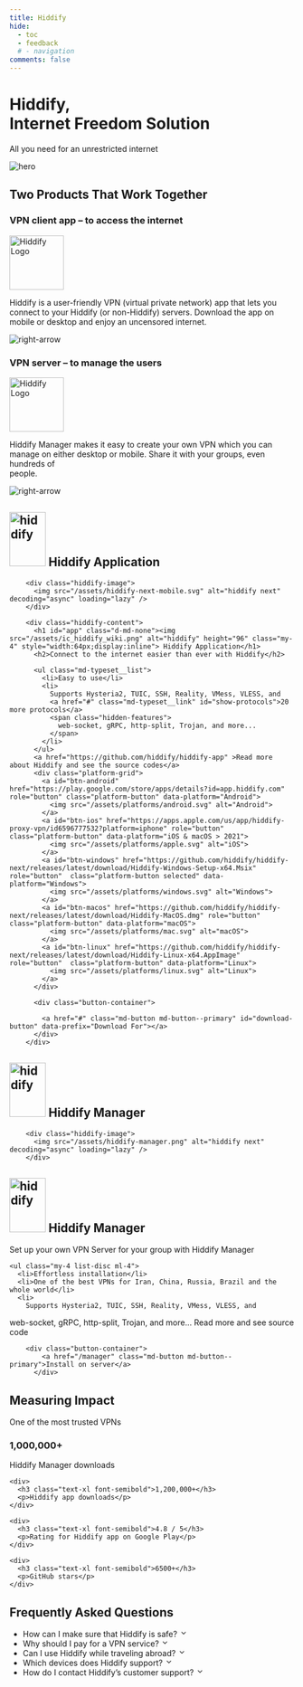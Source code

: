 ```yaml
---
title: Hiddify
hide:
  - toc
  - feedback
  # - navigation
comments: false
---
```


<style>@media screen and (min-width: 76.1875em) {.md-sidebar{display:none;}}</style>
<div class="relative pb-24 mb-80 md:pb-36 lg:pb-52">
  <div class="absolute z-1  flex flex-col gap-5">
    <h1 class="text-3xl font-semibold md:text-5xl lg:text-7xl">
      Hiddify,
      <br />
      Internet Freedom Solution
    </h1>
    <p class="text-lg text-secondary md:text-2xl">
      All you need for an unrestricted internet
    </p>
  </div>

  <img alt="hero" src="/assets/globe.png"
    class="absolute -bottom-[350px] lg:-bottom-[400px] -right-24 lg:-right-56 z-0 min-w-[400px] w-1/4 md:w-[500px] lg:w-[750px] 2xl:w-[850px]" />
</div>
<section class="relative mb-40 flex flex-col gap-10">
  <h2 class="text-center text-lg font-semibold text-secondary md:text-2xl">
    Two Products That Work Together
  </h2>

  <div class="w-full flex items-center justify-center">
    <div class="max-w-[1120px] flex flex-col lg:flex-row">
      <div
        class="w-full px-5 md:px-20 py-7 md:py-10 flex flex-col justify-between items-center gap-5 md:gap-10 border-2 border-solid border-white bg-white bg-opacity-25 rounded-tl-[30px] md:rounded-tl-[100px] rounded-tr-[30px] md:rounded-tr-[100px] lg:rounded-tr-none lg:rounded-bl-[100px]">
        <h3 class="text-center text-secondary text-base font-normal hidden md:block">
          VPN client app – to access the internet
        </h3>
        <div class="h-20 md:h-24 flex items-center justify-center">
          <img src="/assets/hiddify-logo.svg" alt="Hiddify Logo" height="96" />
        </div>
        <p class="text-start text-secondary text-base font-normal">
          Hiddify is a user-friendly VPN (virtual private network) app that lets you connect to
          your Hiddify (or non-Hiddify) servers. Download the app on mobile or desktop and enjoy
          an uncensored internet.
        </p>
        <div class="w-full h-fit flex items-end justify-end">
          <div class="h-fit w-fit hover:bg-white rounded-md cursor-pointer">
            <img src="/assets/arrow-right.svg" alt="right-arrow" class="w-6" decoding="async" loading="lazy" />
          </div>
        </div>
      </div>
      <div
        class="w-full px-5 md:px-20 py-7 md:py-10 flex flex-col justify-between items-center gap-5 md:gap-10 lg:border-l-0 border-t-0 border-x-2 border-b-2 lg:border-y-2 lg:border-r-2 border-solid border-white bg-white bg-opacity-25 rounded-br-[30px] md:rounded-br-[100px] rounded-bl-[30px] md:rounded-bl-[100px] lg:rounded-bl-none lg:rounded-tr-[100px]">
        <h3 class="text-center text-secondary text-base font-normal hidden md:block">
          VPN server – to manage the users
        </h3>
        <div class="h-20 md:h-24 flex items-center justify-center">
          <img src="/assets/hiddify-manager-logo.svg" alt="Hiddify Logo" height="96" decoding="async"
            loading="lazy" />
        </div>
        <p class="text-start text-secondary text-base font-normal">
          Hiddify Manager makes it easy to create your own VPN which you can manage on either
          desktop or mobile. Share it with your groups, even hundreds of <br class="hidden lg:block" /> people.
        </p>
        <div class="w-full h-fit flex items-end justify-end">
          <div class="h-fit w-fit hover:bg-white rounded-md cursor-pointer">
            <img src="/assets/arrow-right.svg" alt="right-arrow" class="w-6" decoding="async" loading="lazy" />
          </div>
        </div>
      </div>
    </div>
  </div>
</section>

<section  id="app" class="hiddify-container" >
  <h1  class="d-md-block"><img src="/assets/ic_hiddify_wiki.png" alt="hiddify" height="96" class="my-4" style="width:64px;display:inline"> Hiddify Application</h1>
    
      
        <div class="hiddify-image">
          <img src="/assets/hiddify-next-mobile.svg" alt="hiddify next" decoding="async" loading="lazy" />
        </div>
        
        <div class="hiddify-content">
          <h1 id="app" class="d-md-none"><img src="/assets/ic_hiddify_wiki.png" alt="hiddify" height="96" class="my-4" style="width:64px;display:inline"> Hiddify Application</h1>
          <h2>Connect to the internet easier than ever with Hiddify</h2>
          
          <ul class="md-typeset__list">
            <li>Easy to use</li>
            <li>
              Supports Hysteria2, TUIC, SSH, Reality, VMess, VLESS, and 
              <a href="#" class="md-typeset__link" id="show-protocols">20 more protocols</a>
              <span class="hidden-features">
                web-socket, gRPC, http-split, Trojan, and more...
              </span>
            </li>
          </ul>
          <a href="https://github.com/hiddify/hiddify-app" >Read more about Hiddify and see the source codes</a>
          <div class="platform-grid">
            <a id="btn-android" href="https://play.google.com/store/apps/details?id=app.hiddify.com" role="button" class="platform-button" data-platform="Android">
              <img src="/assets/platforms/android.svg" alt="Android">
            </a>
            <a id="btn-ios" href="https://apps.apple.com/us/app/hiddify-proxy-vpn/id6596777532?platform=iphone" role="button"  class="platform-button" data-platform="iOS & macOS > 2021">
              <img src="/assets/platforms/apple.svg" alt="iOS">
            </a>
            <a id="btn-windows" href="https://github.com/hiddify/hiddify-next/releases/latest/download/Hiddify-Windows-Setup-x64.Msix" role="button"  class="platform-button selected" data-platform="Windows">
              <img src="/assets/platforms/windows.svg" alt="Windows">
            </a>
            <a id="btn-macos" href="https://github.com/hiddify/hiddify-next/releases/latest/download/Hiddify-MacOS.dmg" role="button"  class="platform-button" data-platform="macOS">
              <img src="/assets/platforms/mac.svg" alt="macOS">
            </a>
            <a id="btn-linux" href="https://github.com/hiddify/hiddify-next/releases/latest/download/Hiddify-Linux-x64.AppImage" role="button"  class="platform-button" data-platform="Linux">
              <img src="/assets/platforms/linux.svg" alt="Linux">
            </a>
          </div>

          <div class="button-container">
            
            <a href="#" class="md-button md-button--primary" id="download-button" data-prefix="Download For"></a>
          </div>
        </div>
      
    
  
</section>


<section class="hiddify-container" >
  <h1 id="manager" class="d-md-block"><img src="/assets/hiddify-logo-white.svg" alt="hiddify" height="96" class="my-4" style="width:64px;display:inline"> Hiddify Manager </h1>
    
      
        <div class="hiddify-image">
          <img src="/assets/hiddify-manager.png" alt="hiddify next" decoding="async" loading="lazy" />
        </div>

  <div class="hiddify-content">
  <h1 class="d-md-none"><img src="/assets/hiddify-logo-white.svg" alt="hiddify" height="96" class="my-4" style="width:64px;display:inline"> Hiddify Manager </h1>
    <p>Set up your own VPN Server for your group with Hiddify Manager</p>


    <ul class="my-4 list-disc ml-4">
      <li>Effortless installation</li>
      <li>One of the best VPNs for Iran, China, Russia, Brazil and the whole world</li>
      <li>
        Supports Hysteria2, TUIC, SSH, Reality, VMess, VLESS, and
 <span class="hidden-features">
                web-socket, gRPC, http-split, Trojan, and more...
              </span>      </li>
    </ul>
    <a hred="https://github.com/hiddify/hiddify-manager">Read more and see source code</a>
    
        <div class="button-container">
            <a href="/manager" class="md-button md-button--primary">Install on server</a>
          </div>
  </div>
</section>



<section class="flex flex-col gap-16 justify-center items-center my-40 py-20 text-center text-secondary">
  <div>
    <h2 class="text-center text-2xl font-semibold">Measuring Impact</h2>
    <p class="mt-2">One of the most trusted VPNs</p>
  </div>

  <div class="mt-8 w-full grid grid-cols-1 md:grid-cols-2 lg:grid-cols-4 gap-10">
    <div>
      <h3 class="text-xl font-semibold">1,000,000+</h3>
      <p>Hiddify Manager downloads</p>
    </div>

    <div>
      <h3 class="text-xl font-semibold">1,200,000+</h3>
      <p>Hiddify app downloads</p>
    </div>

    <div>
      <h3 class="text-xl font-semibold">4.8 / 5</h3>
      <p>Rating for Hiddify app on Google Play</p>
    </div>

    <div>
      <h3 class="text-xl font-semibold">6500+</h3>
      <p>GitHub stars</p>
    </div>
  </div>
</section>

<section class="relative my-20 flex flex-col items-center justify-center gap-5 text-secondary">
  <h2 class="text-center text-3xl font-semibold">Frequently Asked Questions</h2>
  <ul class="relative mt-1 w-full max-w-5xl list-none flex-col p-4">
    <li class="disclosure-item mt-4 cursor-pointer rounded-md bg-[#FFFFFF] p-5 text-secondary shadow-md">
      <div class="disclosure-title flex items-center justify-between">
        <span class="title-text text-xl text-gray-800">How can I make sure that Hiddify is safe? </span>
        <svg class="icon" xmlns="http://www.w3.org/2000/svg" width="1em" height="1em" viewBox="0 0 24 24">
          <g fill="none" fill-rule="evenodd">
            <path
              d="M24 0v24H0V0zM12.593 23.258l-.011.002l-.071.035l-.02.004l-.014-.004l-.071-.035c-.01-.004-.019-.001-.024.005l-.004.01l-.017.428l.005.02l.01.013l.104.074l.015.004l.012-.004l.104-.074l.012-.016l.004-.017l-.017-.427c-.002-.01-.009-.017-.017-.018m.265-.113l-.013.002l-.185.093l-.01.01l-.003.011l.018.43l.005.012l.008.007l.201.093c.012.004.023 0 .029-.008l.004-.014l-.034-.614c-.003-.012-.01-.02-.02-.022m-.715.002a.023.023 0 0 0-.027.006l-.006.014l-.034.614c0 .012.007.02.017.024l.015-.002l.201-.093l.01-.008l.004-.011l.017-.43l-.003-.012l-.01-.01z" />
            <path fill="currentColor"
              d="M12.707 15.707a1 1 0 0 1-1.414 0L5.636 10.05A1 1 0 1 1 7.05 8.636l4.95 4.95l4.95-4.95a1 1 0 0 1 1.414 1.414z" />
          </g>
        </svg>
      </div>
      <div class="disclosure-content mt-3 text-lg text-gray-700 text-left" style="display: none">
        Yes, Hiddify is designed to work seamlessly with popular streaming services, ensuring
        you can access region-restricted content without any hassle. Enjoy your favorite shows
        and movies from anywhere in the world
      </div>
    </li>
    <li class="disclosure-item mt-4 cursor-pointer rounded-md bg-[#FFFFFF] p-5 text-secondary shadow-md">
      <div class="disclosure-title flex items-center justify-between">
        <span class="title-text text-xl text-gray-800">Why should I pay for a VPN service?</span>
        <svg class="icon" xmlns="http://www.w3.org/2000/svg" width="1em" height="1em" viewBox="0 0 24 24">
          <g fill="none" fill-rule="evenodd">
            <path
              d="M24 0v24H0V0zM12.593 23.258l-.011.002l-.071.035l-.02.004l-.014-.004l-.071-.035c-.01-.004-.019-.001-.024.005l-.004.01l-.017.428l.005.02l.01.013l.104.074l.015.004l.012-.004l.104-.074l.012-.016l.004-.017l-.017-.427c-.002-.01-.009-.017-.017-.018m.265-.113l-.013.002l-.185.093l-.01.01l-.003.011l.018.43l.005.012l.008.007l.201.093c.012.004.023 0 .029-.008l.004-.014l-.034-.614c-.003-.012-.01-.02-.02-.022m-.715.002a.023.023 0 0 0-.027.006l-.006.014l-.034.614c0 .012.007.02.017.024l.015-.002l.201-.093l.01-.008l.004-.011l.017-.43l-.003-.012l-.01-.01z" />
            <path fill="currentColor"
              d="M12.707 15.707a1 1 0 0 1-1.414 0L5.636 10.05A1 1 0 1 1 7.05 8.636l4.95 4.95l4.95-4.95a1 1 0 0 1 1.414 1.414z" />
          </g>
        </svg>
      </div>
      <div class="disclosure-content mt-3 text-lg text-gray-700 text-left" style="display: none">
        Your privacy is our top priority. Hiddify does not collect or store any personal information, giving you
        peace of mind knowing that your data remains yours and yours alone. No data is ever transferred to Hiddify
        servers, ensuring that your conversations remain confidential.
      </div>
    </li>
    <li class="disclosure-item mt-4 cursor-pointer rounded-md bg-[#FFFFFF] p-5 text-secondary shadow-md">
      <div class="disclosure-title flex items-center justify-between">
        <span class="title-text text-xl text-gray-800">Can I use Hiddify while traveling abroad?</span>
        <svg class="icon" xmlns="http://www.w3.org/2000/svg" width="1em" height="1em" viewBox="0 0 24 24">
          <g fill="none" fill-rule="evenodd">
            <path
              d="M24 0v24H0V0zM12.593 23.258l-.011.002l-.071.035l-.02.004l-.014-.004l-.071-.035c-.01-.004-.019-.001-.024.005l-.004.01l-.017.428l.005.02l.01.013l.104.074l.015.004l.012-.004l.104-.074l.012-.016l.004-.017l-.017-.427c-.002-.01-.009-.017-.017-.018m.265-.113l-.013.002l-.185.093l-.01.01l-.003.011l.018.43l.005.012l.008.007l.201.093c.012.004.023 0 .029-.008l.004-.014l-.034-.614c-.003-.012-.01-.02-.02-.022m-.715.002a.023.023 0 0 0-.027.006l-.006.014l-.034.614c0 .012.007.02.017.024l.015-.002l.201-.093l.01-.008l.004-.011l.017-.43l-.003-.012l-.01-.01z" />
            <path fill="currentColor"
              d="M12.707 15.707a1 1 0 0 1-1.414 0L5.636 10.05A1 1 0 1 1 7.05 8.636l4.95 4.95l4.95-4.95a1 1 0 0 1 1.414 1.414z" />
          </g>
        </svg>
      </div>
      <div class="disclosure-content mt-3 text-lg text-gray-700 text-left" style="display: none">
        Yes, Hiddify is designed to work seamlessly with popular streaming services, ensuring
        you can access region-restricted content without any hassle. Enjoy your favorite shows
        and movies from anywhere in the world
      </div>
    </li>
    <li class="disclosure-item mt-4 cursor-pointer rounded-md bg-[#FFFFFF] p-5 text-secondary shadow-md">
      <div class="disclosure-title flex items-center justify-between">
        <span class="title-text text-xl text-gray-800">Which devices does Hiddify support?</span>
        <svg class="icon" xmlns="http://www.w3.org/2000/svg" width="1em" height="1em" viewBox="0 0 24 24">
          <g fill="none" fill-rule="evenodd">
            <path
              d="M24 0v24H0V0zM12.593 23.258l-.011.002l-.071.035l-.02.004l-.014-.004l-.071-.035c-.01-.004-.019-.001-.024.005l-.004.01l-.017.428l.005.02l.01.013l.104.074l.015.004l.012-.004l.104-.074l.012-.016l.004-.017l-.017-.427c-.002-.01-.009-.017-.017-.018m.265-.113l-.013.002l-.185.093l-.01.01l-.003.011l.018.43l.005.012l.008.007l.201.093c.012.004.023 0 .029-.008l.004-.014l-.034-.614c-.003-.012-.01-.02-.02-.022m-.715.002a.023.023 0 0 0-.027.006l-.006.014l-.034.614c0 .012.007.02.017.024l.015-.002l.201-.093l.01-.008l.004-.011l.017-.43l-.003-.012l-.01-.01z" />
            <path fill="currentColor"
              d="M12.707 15.707a1 1 0 0 1-1.414 0L5.636 10.05A1 1 0 1 1 7.05 8.636l4.95 4.95l4.95-4.95a1 1 0 0 1 1.414 1.414z" />
          </g>
        </svg>
      </div>
      <div class="disclosure-content mt-3 text-lg text-gray-700 text-left" style="display: none">
        Yes, Hiddify is designed to work seamlessly with popular streaming services, ensuring
        you can access region-restricted content without any hassle. Enjoy your favorite shows
        and movies from anywhere in the world
      </div>
    </li>
    <li class="disclosure-item mt-4 cursor-pointer rounded-md bg-[#FFFFFF] p-5 text-secondary shadow-md">
      <div class="disclosure-title flex items-center justify-between">
        <span class="title-text text-xl text-gray-800">How do I contact Hiddify’s customer support?</span>
        <svg class="icon" xmlns="http://www.w3.org/2000/svg" width="1em" height="1em" viewBox="0 0 24 24">
          <g fill="none" fill-rule="evenodd">
            <path
              d="M24 0v24H0V0zM12.593 23.258l-.011.002l-.071.035l-.02.004l-.014-.004l-.071-.035c-.01-.004-.019-.001-.024.005l-.004.01l-.017.428l.005.02l.01.013l.104.074l.015.004l.012-.004l.104-.074l.012-.016l.004-.017l-.017-.427c-.002-.01-.009-.017-.017-.018m.265-.113l-.013.002l-.185.093l-.01.01l-.003.011l.018.43l.005.012l.008.007l.201.093c.012.004.023 0 .029-.008l.004-.014l-.034-.614c-.003-.012-.01-.02-.02-.022m-.715.002a.023.023 0 0 0-.027.006l-.006.014l-.034.614c0 .012.007.02.017.024l.015-.002l.201-.093l.01-.008l.004-.011l.017-.43l-.003-.012l-.01-.01z" />
            <path fill="currentColor"
              d="M12.707 15.707a1 1 0 0 1-1.414 0L5.636 10.05A1 1 0 1 1 7.05 8.636l4.95 4.95l4.95-4.95a1 1 0 0 1 1.414 1.414z" />
          </g>
        </svg>
      </div>
      <div class="disclosure-content mt-3 text-lg text-gray-700 text-left" style="display: none">
        Yes, Hiddify is designed to work seamlessly with popular streaming services, ensuring
        you can access region-restricted content without any hassle. Enjoy your favorite shows
        and movies from anywhere in the world
      </div>
    </li>
  </ul>
</section>



